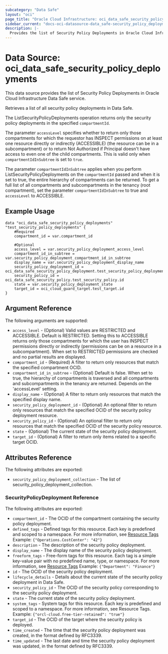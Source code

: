 ```yaml
---
subcategory: "Data Safe"
layout: "oci"
page_title: "Oracle Cloud Infrastructure: oci_data_safe_security_policy_deployments"
sidebar_current: "docs-oci-datasource-data_safe-security_policy_deployments"
description: |-
  Provides the list of Security Policy Deployments in Oracle Cloud Infrastructure Data Safe service
---
```


# Data Source: oci_data_safe_security_policy_deployments
This data source provides the list of Security Policy Deployments in Oracle Cloud Infrastructure Data Safe service.

Retrieves a list of all security policy deployments in Data Safe.

The ListSecurityPolicyDeployments operation returns only the security policy deployments in the specified `compartmentId`.

The parameter `accessLevel` specifies whether to return only those compartments for which the
requestor has INSPECT permissions on at least one resource directly
or indirectly (ACCESSIBLE) (the resource can be in a subcompartment) or to return Not Authorized if
Principal doesn't have access to even one of the child compartments. This is valid only when
`compartmentIdInSubtree` is set to `true`.

The parameter `compartmentIdInSubtree` applies when you perform ListSecurityPolicyDeployments on the
`compartmentId` passed and when it is set to true, the entire hierarchy of compartments can be returned.
To get a full list of all compartments and subcompartments in the tenancy (root compartment),
set the parameter `compartmentIdInSubtree` to true and `accessLevel` to ACCESSIBLE.


## Example Usage

```hcl
data "oci_data_safe_security_policy_deployments" "test_security_policy_deployments" {
	#Required
	compartment_id = var.compartment_id

	#Optional
	access_level = var.security_policy_deployment_access_level
	compartment_id_in_subtree = var.security_policy_deployment_compartment_id_in_subtree
	display_name = var.security_policy_deployment_display_name
	security_policy_deployment_id = oci_data_safe_security_policy_deployment.test_security_policy_deployment.id
	security_policy_id = oci_data_safe_security_policy.test_security_policy.id
	state = var.security_policy_deployment_state
	target_id = oci_cloud_guard_target.test_target.id
}
```

## Argument Reference

The following arguments are supported:

* `access_level` - (Optional) Valid values are RESTRICTED and ACCESSIBLE. Default is RESTRICTED. Setting this to ACCESSIBLE returns only those compartments for which the user has INSPECT permissions directly or indirectly (permissions can be on a resource in a subcompartment). When set to RESTRICTED permissions are checked and no partial results are displayed. 
* `compartment_id` - (Required) A filter to return only resources that match the specified compartment OCID.
* `compartment_id_in_subtree` - (Optional) Default is false. When set to true, the hierarchy of compartments is traversed and all compartments and subcompartments in the tenancy are returned. Depends on the 'accessLevel' setting. 
* `display_name` - (Optional) A filter to return only resources that match the specified display name. 
* `security_policy_deployment_id` - (Optional) An optional filter to return only resources that match the specified OCID of the security policy deployment resource.
* `security_policy_id` - (Optional) An optional filter to return only resources that match the specified OCID of the security policy resource.
* `state` - (Optional) The current state of the security policy deployment.
* `target_id` - (Optional) A filter to return only items related to a specific target OCID.


## Attributes Reference

The following attributes are exported:

* `security_policy_deployment_collection` - The list of security_policy_deployment_collection.

### SecurityPolicyDeployment Reference

The following attributes are exported:

* `compartment_id` - The OCID of the compartment containing the security policy deployment.
* `defined_tags` - Defined tags for this resource. Each key is predefined and scoped to a namespace. For more information, see [Resource Tags](https://docs.cloud.oracle.com/iaas/Content/General/Concepts/resourcetags.htm)  Example: `{"Operations.CostCenter": "42"}` 
* `description` - The description of the security policy deployment.
* `display_name` - The display name of the security policy deployment.
* `freeform_tags` - Free-form tags for this resource. Each tag is a simple key-value pair with no predefined name, type, or namespace. For more information, see [Resource Tags](https://docs.cloud.oracle.com/iaas/Content/General/Concepts/resourcetags.htm)  Example: `{"Department": "Finance"}` 
* `id` - The OCID of the security policy deployment.
* `lifecycle_details` - Details about the current state of the security policy deployment in Data Safe.
* `security_policy_id` - The OCID of the security policy corresponding to the security policy deployment.
* `state` - The current state of the security policy deployment.
* `system_tags` - System tags for this resource. Each key is predefined and scoped to a namespace. For more information, see Resource Tags. Example: `{"orcl-cloud.free-tier-retained": "true"}` 
* `target_id` - The OCID of the target where the security policy is deployed.
* `time_created` - The time that the security policy deployment was created, in the format defined by RFC3339.
* `time_updated` - The last date and time the security policy deployment was updated, in the format defined by RFC3339.

